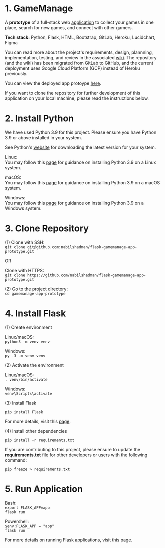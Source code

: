 # 1. GameManage
A **prototype** of a full-stack web [application](https://pacific-destiny-391109.ue.r.appspot.com/) to collect your games in one place, search for new games, and connect with other gamers. 

**Tech stack:** Python, Flask, HTML, Bootstrap, GitLab, Heroku, Lucidchart, Figma  

You can read more about the project's requirements, design, plannning, implementation, testing, and review in the associated [wiki](https://github.com/nabilshadman/flask-gamemanage-app-prototype/wiki). The repository (and the wiki) has been migrated from GitLab to GitHub, and the current deployment uses Google Cloud Platform (GCP) instead of Heroku previously.

You can view the deployed app protoype [here](https://pacific-destiny-391109.ue.r.appspot.com/).  

If you want to clone the repository for further development of this application on your local machine, please read the instructions below.  


# 2. Install Python    
We have used Python 3.9 for this project. Please ensure you have Python 3.9 or above installed in your system.  

See Python's [website](https://www.python.org/downloads/) for downloading the latest version for your system.  

Linux:  
You may follow this [page](https://docs.python-guide.org/starting/install3/linux/) for guidance on installing Python 3.9 on a Linux system.  

macOS:  
You may follow this [page](https://python.tutorials24x7.com/blog/how-to-install-python-3-9-on-mac) for guidance on installing Python 3.9 on a macOS system.  

Windows:  
You may follow this [page](https://www.ics.uci.edu/~pattis/common/handouts/pythoneclipsejava/python.html) for guidance on installing Python 3.9 on a Windows system.  




# 3. Clone Repository  

(1) Clone with SSH:  
```git clone git@github.com:nabilshadman/flask-gamemanage-app-prototype.git```      

OR  

Clone with HTTPS:   
```git clone https://github.com/nabilshadman/flask-gamemanage-app-prototype.git```     

(2) Go to the project directory:  
```cd gamemanage-app-prototype```      




# 4. Install Flask  
(1) Create environment  

Linux/macOS:  
```python3 -m venv venv```    

Windows:  
```py -3 -m venv venv```    

(2) Activate the environment  

Linux/macOS:  
```. venv/bin/activate```    

Windows:  
```venv\Scripts\activate```    

(3) Install Flask  

```pip install Flask```    

For more details, visit this [page](https://flask.palletsprojects.com/en/2.0.x/installation/).   

(4) Install other dependencies  

```pip install -r requirements.txt```    

If you are contributing to this project, please ensure to update the **requirements.txt** file for other developers or users with the following command:  

```pip freeze > requirements.txt```    




# 5. Run Application    

Bash:  
```export FLASK_APP=app```    
```flask run```    

Powershell:  
```$env:FLASK_APP = "app"```    
```flask run```    

For more details on running Flask applications, visit this [page](https://flask.palletsprojects.com/en/2.0.x/quickstart/).    
